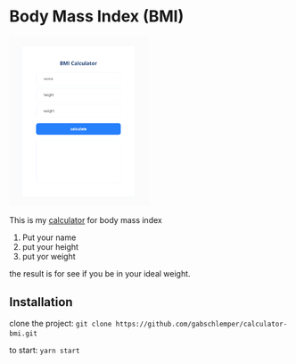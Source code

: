 # Body Mass Index (BMI)
<img src="bmi-calculator.png"  width="250px"/>

This is my [calculator](https://calculator-bmi.netlify.app/) for body mass index

1. Put your name
2. put your height
3. put yor weight

the result is for see if you be in your ideal weight.
  
## Installation
clone the project: `git clone https://github.com/gabschlemper/calculator-bmi.git`

to start: `yarn start`





